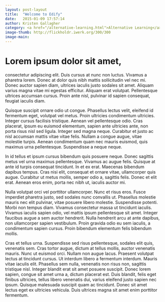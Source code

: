 ```yaml
---
layout: post-layout
title:  "Welcome to Edify"
date:   2015-01-09 17:57:14
author: Kristen Gallagher
category: <a href="/alternative-learning.html">Alternative Learning</a>
image-thumb: http://flickholdr.iwerk.org/300/300
image-main:
---
```



# Lorem ipsum dolor sit amet,

consectetur adipiscing elit. Duis cursus at nunc non luctus. Vivamus a pharetra lorem. Donec at dolor quis nibh mattis sollicitudin vel nec mi. Donec auctor sapien diam, ultrices iaculis justo sodales sit amet. Aliquam varius magna vitae mi egestas efficitur. Aliquam erat volutpat. Pellentesque ultrices accumsan cursus. Proin ante nisl, pulvinar id sapien consequat, feugiat iaculis diam.

Quisque suscipit ornare odio ut congue. Phasellus lectus velit, eleifend id fermentum eget, volutpat vel metus. Proin ultricies condimentum ultricies. Integer cursus facilisis tristique. Aenean vel pellentesque odio. Cras placerat, ipsum eu euismod elementum, sapien ante ultricies ante, non porta risus nisl sed ligula. Integer sed magna neque. Curabitur et justo ac nisl accumsan mattis vitae vitae felis. Nullam a congue augue, vitae molestie turpis. Aenean condimentum quam nec mauris euismod, quis maximus urna pellentesque. Suspendisse a neque neque.

In id tellus et ipsum cursus bibendum quis posuere neque. Donec sagittis metus vel urna maximus pellentesque. Vivamus ac augue felis. Quisque at ante id turpis consequat tincidunt. In et ex erat. Maecenas bibendum dapibus tempus. Cras nisi elit, consequat et ornare vitae, ullamcorper quis augue. Curabitur ut metus mollis, semper odio a, sagittis felis. Donec et elit erat. Aenean eros enim, porta nec nibh ut, iaculis auctor mi.

Nulla volutpat orci vel porttitor ullamcorper. Nunc et risus eros. Fusce imperdiet pharetra justo, sed sodales nunc convallis ut. Phasellus molestie mauris nec elit pulvinar, vitae posuere libero molestie. Suspendisse potenti. Morbi non tempus diam. Vivamus consectetur massa ut tincidunt iaculis. Vivamus iaculis sapien odio, vel mattis ipsum pellentesque sit amet. Integer faucibus augue a sem auctor hendrerit. Nulla hendrerit arcu at ante dapibus, non ullamcorper sapien vestibulum. Proin gravida odio eu sem iaculis, a condimentum sapien cursus. Proin bibendum elementum felis bibendum mollis.

Cras et tellus urna. Suspendisse sed risus pellentesque, sodales elit quis, venenatis sem. Cras tortor augue, dictum at tellus mollis, auctor venenatis mauris. Nunc ut euismod orci. Nullam non augue lacus. Praesent volutpat lectus at tincidunt cursus. Ut interdum libero a fermentum interdum. Mauris vitae iaculis elit. Phasellus sem nulla, venenatis non risus non, sagittis tristique nisl. Integer blandit erat sit amet posuere suscipit. Donec lorem sapien, congue sit amet urna a, dictum placerat est. Duis blandit, felis eget finibus ultricies, tellus libero venenatis dui, varius eleifend justo sapien nec ipsum. Quisque malesuada suscipit quam ac tincidunt. Donec sit amet lectus eget ex ultricies vehicula. Duis ultrices magna sit amet enim porttitor fermentum.
